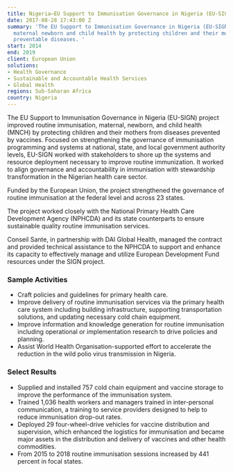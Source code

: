 ```yaml
---
title: Nigeria—EU Support to Immunisation Governance in Nigeria (EU-SIGN)
date: 2017-08-28 17:43:00 Z
summary: 'The EU Support to Immunisation Governance in Nigeria (EU-SIGN) project improved
  maternal newborn and child health by protecting children and their mothers from
  preventable diseases. '
start: 2014
end: 2019
client: European Union
solutions:
- Health Governance
- Sustainable and Accountable Health Services
- Global Health
regions: Sub-Saharan Africa
country: Nigeria
---
```


The EU Support to Immunisation Governance in Nigeria (EU-SIGN) project improved routine immunisation, maternal, newborn, and child health (MNCH) by protecting children and their mothers from diseases prevented by vaccines. Focused on strengthening the governance of immunisation programming and systems at national, state, and local government authority levels, EU-SIGN worked with stakeholders to shore up the systems and resource deployment necessary to improve routine immunization. It worked to align governance and accountability in immunisation with stewardship transformation in the Nigerian health care sector.

Funded by the European Union, the project strengthened the governance of routine immunisation at the federal level and across 23 states.

The project worked closely with the National Primary Health Care Development Agency (NPHCDA) and its state counterparts to ensure sustainable quality routine immunisation services.

Conseil Sante, in partnership with DAI Global Health, managed the contract and provided technical assistance to the NPHCDA to support and enhance its capacity to effectively manage and utilize European Development Fund resources under the SIGN project. 

### Sample Activities

* Craft policies and guidelines for primary health care.
* Improve delivery of routine immunisation services via the primary health care system including building infrastructure, supporting transportation solutions, and updating necessary cold chain equipment.
* Improve information and knowledge generation for routine immunisation including operational or implementation research to drive policies and planning.
* Assist World Health Organisation-supported effort to accelerate the reduction in the wild polio virus transmission in Nigeria.

### Select Results

* Supplied and installed 757 cold chain equipment and vaccine storage to improve the performance of the immunisation system.
* Trained 1,036 health workers and managers trained in inter-personal communication, a training to service providers designed to help to reduce immunisation drop-out rates.
* Deployed 29 four-wheel-drive vehicles for vaccine distribution and supervision, which enhanced the logistics for immunisation and became major assets in the distribution and delivery of vaccines and other health commodities.
* From 2015 to 2018 routine immunisation sessions increased by 441 percent in focal states.